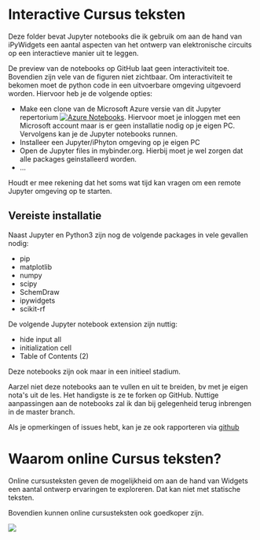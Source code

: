 # Interactive Cursus teksten

Deze folder bevat Jupyter notebooks die ik gebruik om aan de hand van iPyWidgets een aantal aspecten van het ontwerp van elektronische circuits op een interactieve manier uit te leggen.


De preview van de notebooks op GitHub laat geen interactiviteit toe. Bovendien zijn vele van de figuren niet zichtbaar.
Om interactiviteit te bekomen moet de python code in een uitvoerbare omgeving uitgevoerd worden.
Hiervoor heb je de volgende opties:


* Make een clone van de Microsoft Azure versie van dit Jupyter repertorium [![Azure Notebooks](https://notebooks.azure.com/launch.png)](https://notebooks.azure.com/jangenoe/libraries/InteractiveCursus).  Hiervoor moet je inloggen met een Microsoft account maar is er geen installatie nodig op je eigen PC. Vervolgens kan je de Jupyter notebooks runnen.
* Installeer een Jupyter/iPhyton omgeving op je eigen PC
* Open de Jupyter files in mybinder.org. Hierbij moet je wel zorgen dat alle packages geinstalleerd worden.
* ...

Houdt er mee rekening dat het soms wat tijd kan vragen om een remote Jupyter omgeving op te starten.


## Vereiste installatie 

Naast Jupyter en Python3 zijn nog de volgende packages in vele gevallen nodig:
* pip
* matplotlib
* numpy
* scipy
* SchemDraw
* ipywidgets
* scikit-rf

De volgende Jupyter notebook extension zijn nuttig:

* hide input all
* initialization cell
* Table of Contents (2)

Deze notebooks zijn ook maar in een initieel stadium.


Aarzel niet deze notebooks aan te vullen en uit te breiden, bv met je eigen nota's uit de les. Het handigste is ze te forken op GitHub. Nuttige aanpassingen aan de notebooks zal ik dan bij gelegenheid terug inbrengen in de master branch.

Als je opmerkingen of issues hebt, kan je ze ook rapporteren via  [github](https://github.com/jangenoe/InteractieveCursus)

# Waarom online Cursus teksten?

Online cursusteksten geven de mogelijkheid om aan de hand van Widgets een aantal ontwerp ervaringen te exploreren. Dat kan niet met statische teksten.

Bovendien kunnen online cursusteksten ook goedkoper zijn.

![](https://i.pinimg.com/736x/4c/05/d4/4c05d472eda06bfc1b599a82f620c86d--professor-college-life.jpg)